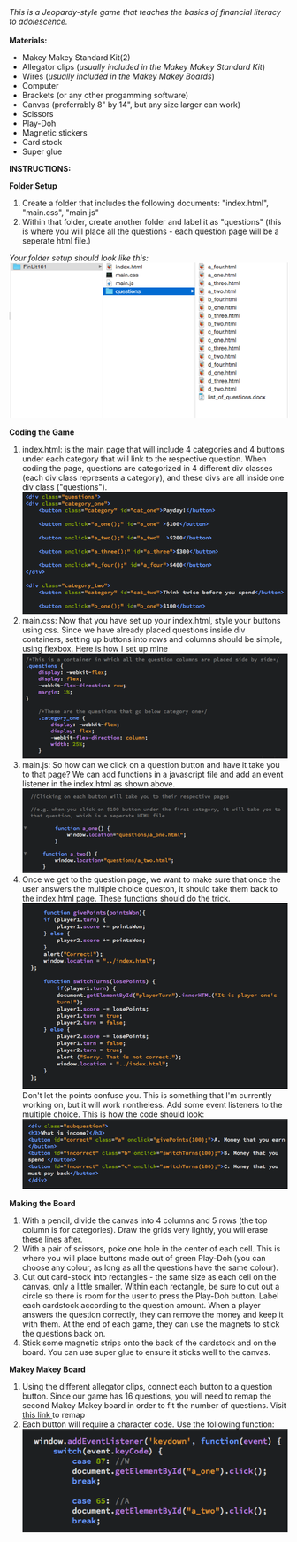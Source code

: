 <html>
<head>
<i>This is a Jeopardy-style game that teaches the basics of financial literacy to adolescence.</i>
</head>
<body>
<br>
<br>
<b>Materials: </b>
<ul>
<li> Makey Makey Standard Kit(2)</li> 
<li> Allegator clips (<i>usually included in the Makey Makey Standard Kit</i>)</li> 
<li> Wires (<i>usually included in the Makey Makey Boards</i>) </li> 
<li> Computer </li> 
<li> Brackets (or any other progamming software)</li> 
<li> Canvas (preferrably 8" by 14", but any size larger can work)</li> 
<li> Scissors</li> 
<li> Play-Doh</li> 
<li> Magnetic stickers</li>  
<li> Card stock </li> 
<li> Super glue</li> 
</ul>

<b>INSTRUCTIONS:</b>

<b>Folder Setup</b>
<ol>
<li> Create a folder that includes the following documents: "index.html", "main.css", "main.js" </li> 
<li> Within that folder, create another folder and label it as "questions" (this is where you will place all the questions - each question page will be a seperate html file.) </li> 
</ol>
<i>Your folder setup should look like this:</i> <img src="folder_setup.png">

<b>Coding the Game</b>
<ol>
<li> index.html: is the main page that will include 4 categories and 4 buttons under each category that will link to the respective question. When coding the page, questions are categorized in 4 different div classes (each div class represents a category), and these divs are all inside one div class ("questions"). </li> 
<img src="indexhtml.png">
<li> main.css: Now that you have set up your index.html, style your buttons using css. Since we have already placed questions inside div containers, setting up buttons into rows and columns should be simple, using flexbox. Here is how I set up mine <img src="maincss.png"></li> 
<li> main.js: So how can we click on a question button and have it take you to that page? We can add functions in a javascript file and add an event listener in the index.html as shown above. 
<img src="questionfunction.png"></li>
<li>Once we get to the question page, we want to make sure that once the user answers the multiple choice queston, it should take them back to the index.html page. These functions should do the trick. <img src="answered.png"> Don't let the points confuse you. This is something that I'm currently working on, but it will work nontheless. Add some event listeners to the multiple choice. This is how the code should look: <img src="answeredlistener.png"></li>
</ol>
<b>Making the Board</b>
<ol>
<li>With a pencil, divide the canvas into 4 columns and 5 rows (the top column is for categories). Draw the grids very lightly, you will erase these lines after.</li>
<li>With a pair of scissors, poke one hole in the center of each cell. This is where you will place buttons made out of green Play-Doh (you can choose any colour, as long as all the questions have the same colour). </li>
<li>Cut out card-stock into rectangles - the same size as each cell on the canvas, only a little smaller. Within each rectangle, be sure to cut out a circle so there is room for the user to press the Play-Doh button. Label each cardstock according to the question amount. When a player answers the question correctly, they can remove the money and keep it with them. At the end of each game, they can use the magnets to stick the questions back on. </li>
<li>Stick some magnetic strips onto the back of the cardstock and on the board. You can use super glue to ensure it sticks well to the canvas. </li>
</ol>
<b>Makey Makey Board</b>
<ol>
<li>Using the different allegator clips, connect each button to a question button. Since our game has 16 questions, you will need to remap the second Makey Makey board in order to fit the number of questions. Visit <a href="http://makeymakey.com/remap/">this link </a> to remap </li>
<li>Each button will require a character code. Use the following function: 
<img src="keycode.png"></li>
</ol>

</body>
</html>

